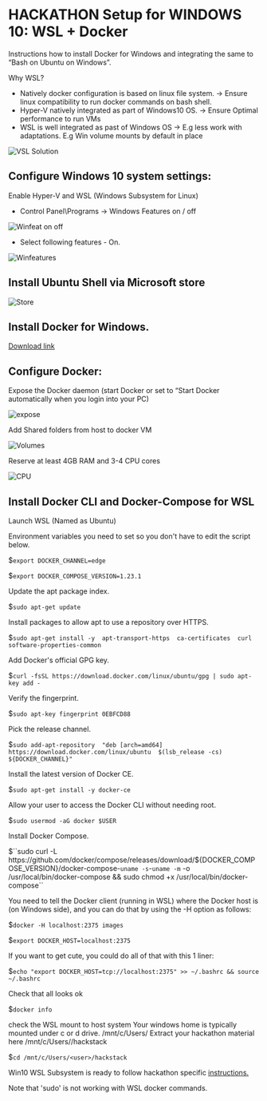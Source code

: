 # HACKATHON Setup for WINDOWS 10: WSL + Docker

Instructions how to install Docker for Windows and integrating the same to “Bash on Ubuntu on Windows”.

Why WSL? 
- Natively docker configuration is based on linux file system. -> Ensure linux compatibility to run docker commands on bash shell.
- Hyper-V natively integrated as part of Windows10 OS. -> Ensure Optimal performance to run VMs
- WSL is well integrated as past of Windows OS -> E.g less work with adaptations. E.g Win volume mounts by default in place

![VSL Solution](https://github.com/TampereTC/TestContainer-hackathon/blob/master/WSL/WSL-architecture.png)

## Configure Windows 10 system settings: 

Enable Hyper-V and WSL (Windows Subsystem for Linux) 

- Control Panel\Programs -> Windows Features on / off

![Winfeat on off](https://github.com/TampereTC/TestContainer-hackathon/blob/master/WSL/win-feat-on.png)

- Select following features - On.

![Winfeatures](https://github.com/TampereTC/TestContainer-hackathon/blob/master/WSL/win-feat-on2.png)

## Install Ubuntu Shell via Microsoft store

![Store](https://github.com/TampereTC/TestContainer-hackathon/blob/master/WSL/store.png)

## Install Docker for Windows. 

[Download link](https://download.docker.com/win/stable/Docker%20for%20Windows%20Installer.exe)

## Configure Docker: 

Expose the Docker daemon (start Docker or set to “Start Docker automatically when you login into your PC)

![expose](https://github.com/TampereTC/TestContainer-hackathon/blob/master/WSL/docker-win.png)

Add Shared folders from host to docker VM

![Volumes](https://github.com/TampereTC/TestContainer-hackathon/blob/master/WSL/Volumes.PNG)

Reserve at least 4GB RAM and 3-4 CPU cores

![CPU](https://github.com/TampereTC/TestContainer-hackathon/blob/master/WSL/CPU-mem.PNG)

## Install Docker CLI and Docker-Compose for WSL 

Launch WSL (Named as Ubuntu)

Environment variables you need to set so you don't have to edit the script below.

$`export DOCKER_CHANNEL=edge`

$`export DOCKER_COMPOSE_VERSION=1.23.1`

Update the apt package index.

$`sudo apt-get update`

Install packages to allow apt to use a repository over HTTPS.

$`sudo apt-get install -y 
    apt-transport-https 
    ca-certificates 
    curl 
    software-properties-common`

Add Docker's official GPG key.

$`curl -fsSL https://download.docker.com/linux/ubuntu/gpg | sudo apt-key add -`

Verify the fingerprint.

$`sudo apt-key fingerprint 0EBFCD88`

Pick the release channel.

$`sudo add-apt-repository 
   "deb [arch=amd64] https://download.docker.com/linux/ubuntu 
   $(lsb_release -cs) 
   ${DOCKER_CHANNEL}"`

Install the latest version of Docker CE.

$`sudo apt-get install -y docker-ce`

Allow your user to access the Docker CLI without needing root.

$`sudo usermod -aG docker $USER`

Install Docker Compose.

$``sudo curl -L https://github.com/docker/compose/releases/download/${DOCKER_COMPOSE_VERSION}/docker-compose-`uname -s`-`uname -m` -o /usr/local/bin/docker-compose && sudo chmod +x /usr/local/bin/docker-compose``

You need to tell the Docker client (running in WSL) where the Docker host is (on Windows side), and you can do that by using the -H option as follows:

$`docker -H localhost:2375 images`

$`export DOCKER_HOST=localhost:2375`

If you want to get cute, you could do all of that with this 1 liner:

$`echo "export DOCKER_HOST=tcp://localhost:2375" >> ~/.bashrc && source ~/.bashrc`

Check that all looks ok

$`docker info`

check the WSL mount to host system
Your windows home is typically mounted under c or d drive. /mnt/c/Users/<user>
Extract your hackathon material here /mnt/c/Users/<user>/hackstack

$`cd /mnt/c/Users/<user>/hackstack`

Win10 WSL Subsystem is ready to follow hackathon specific [instructions.](https://github.com/TampereTC/TestContainer-hackathon/blob/master/README.md#instruction) 

Note that 'sudo' is not working with WSL docker commands. 

